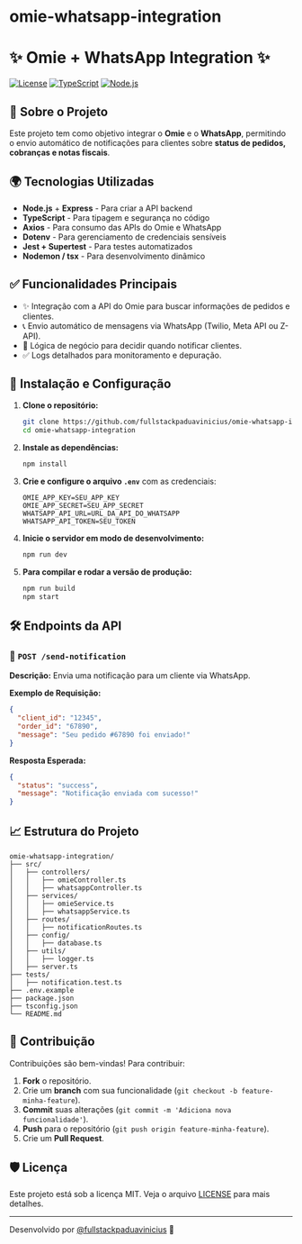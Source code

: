 ﻿# omie-whatsapp-integration

# ✨ Omie + WhatsApp Integration ✨

[![License](https://img.shields.io/badge/license-MIT-blue.svg)](LICENSE) [![TypeScript](https://img.shields.io/badge/-TypeScript-blue?logo=typescript)](https://www.typescriptlang.org/) [![Node.js](https://img.shields.io/badge/Node.js-18.x-green?logo=node.js)](https://nodejs.org/)

## 📄 Sobre o Projeto
Este projeto tem como objetivo integrar o **Omie** e o **WhatsApp**, permitindo o envio automático de notificações para clientes sobre **status de pedidos, cobranças e notas fiscais**.

## 🌍 Tecnologias Utilizadas
- **Node.js** + **Express** - Para criar a API backend
- **TypeScript** - Para tipagem e segurança no código
- **Axios** - Para consumo das APIs do Omie e WhatsApp
- **Dotenv** - Para gerenciamento de credenciais sensíveis
- **Jest + Supertest** - Para testes automatizados
- **Nodemon / tsx** - Para desenvolvimento dinâmico

## ✅ Funcionalidades Principais
- ✨ Integração com a API do Omie para buscar informações de pedidos e clientes.
- 📞 Envio automático de mensagens via WhatsApp (Twilio, Meta API ou Z-API).
- 🔄 Lógica de negócio para decidir quando notificar clientes.
- ✅ Logs detalhados para monitoramento e depuração.

## 🚀 Instalação e Configuração
1. **Clone o repositório:**
   ```bash
   git clone https://github.com/fullstackpaduavinicius/omie-whatsapp-integration.git
   cd omie-whatsapp-integration
   ```
2. **Instale as dependências:**
   ```bash
   npm install
   ```
3. **Crie e configure o arquivo `.env`** com as credenciais:
   ```env
   OMIE_APP_KEY=SEU_APP_KEY
   OMIE_APP_SECRET=SEU_APP_SECRET
   WHATSAPP_API_URL=URL_DA_API_DO_WHATSAPP
   WHATSAPP_API_TOKEN=SEU_TOKEN
   ```
4. **Inicie o servidor em modo de desenvolvimento:**
   ```bash
   npm run dev
   ```
5. **Para compilar e rodar a versão de produção:**
   ```bash
   npm run build
   npm start
   ```

## 🛠️ Endpoints da API
### 📡 `POST /send-notification`
**Descrição:** Envia uma notificação para um cliente via WhatsApp.

**Exemplo de Requisição:**
```json
{
  "client_id": "12345",
  "order_id": "67890",
  "message": "Seu pedido #67890 foi enviado!"
}
```

**Resposta Esperada:**
```json
{
  "status": "success",
  "message": "Notificação enviada com sucesso!"
}
```

## 📈 Estrutura do Projeto
```
omie-whatsapp-integration/
├── src/
│   ├── controllers/
│   │   ├── omieController.ts
│   │   ├── whatsappController.ts
│   ├── services/
│   │   ├── omieService.ts
│   │   ├── whatsappService.ts
│   ├── routes/
│   │   ├── notificationRoutes.ts
│   ├── config/
│   │   ├── database.ts
│   ├── utils/
│   │   ├── logger.ts
│   ├── server.ts
├── tests/
│   ├── notification.test.ts
├── .env.example
├── package.json
├── tsconfig.json
└── README.md
```

## 💪 Contribuição
Contribuições são bem-vindas! Para contribuir:
1. **Fork** o repositório.
2. Crie um **branch** com sua funcionalidade (`git checkout -b feature-minha-feature`).
3. **Commit** suas alterações (`git commit -m 'Adiciona nova funcionalidade'`).
4. **Push** para o repositório (`git push origin feature-minha-feature`).
5. Crie um **Pull Request**.

## 🛡️ Licença
Este projeto está sob a licença MIT. Veja o arquivo [LICENSE](LICENSE) para mais detalhes.

---

Desenvolvido por [@fullstackpaduavinicius](https://github.com/fullstackpaduavinicius) 🚀


